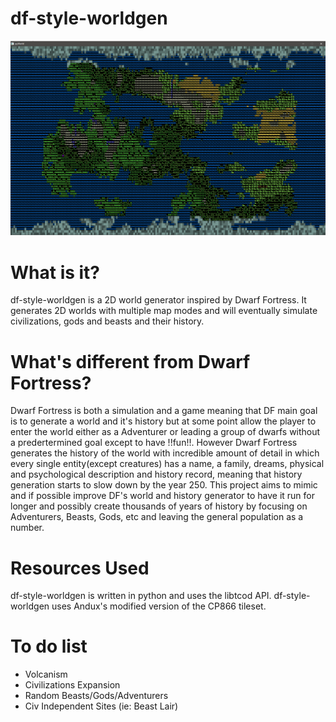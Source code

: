 # df-style-worldgen

![alt text](/Screenshots/1.png "Screenshots")

# What is it?

df-style-worldgen is a 2D world generator inspired by Dwarf Fortress. It generates 2D worlds with multiple map modes and will eventually simulate civilizations, gods and beasts and their history.

# What's different from Dwarf Fortress?

Dwarf Fortress is both a simulation and a game meaning that DF main goal is to generate a world and it's history but at some point allow the player to enter the world either as a Adventurer or leading a group of dwarfs without a predertermined goal except to have !!fun!!. However Dwarf Fortress generates the history of the world with incredible amount of detail in which every single entity(except creatures) has a name, a family, dreams, physical and psychological description and history record, meaning that history generation starts to slow down by the year 250. This project aims to mimic and if possible improve DF's world and history generator to have it run for longer and possibly create thousands of years of history by focusing on Adventurers, Beasts, Gods, etc and leaving the general population as a number.

# Resources Used

df-style-worldgen is written in python and uses the libtcod API. df-style-worldgen uses Andux's modified version of the CP866 tileset.

# To do list

- Volcanism 
- Civilizations Expansion
- Random Beasts/Gods/Adventurers
- Civ Independent Sites (ie: Beast Lair)
